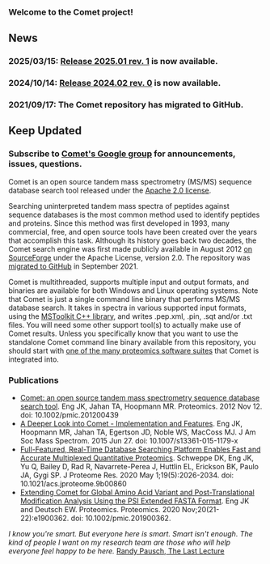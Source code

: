 ### Welcome to the Comet project!

<div id="sidebar">
  <h2>News</h2>
  <h3>2025/03/15: <a href="/Comet/releases/release_202501.html">Release 2025.01 rev. 1</a> is now available.</h3>
  <h3>2024/10/14: <a href="/Comet/releases/release_202402.html">Release 2024.02 rev. 0</a> is now available.</h3>
  <h3>2021/09/17: The Comet repository has migrated to GitHub.</h3>
  <h2>Keep Updated</h2>
  <h3>Subscribe to <a href="http://groups.google.com/group/comet-ms">Comet's Google group</a> for announcements, issues, questions.</h3>
</div>

Comet is an open source tandem mass spectrometry (MS/MS) sequence database
search tool released under the [Apache 2.0
license](https://www.apache.org/licenses/LICENSE-2.0).

Searching uninterpreted tandem mass spectra of peptides against sequence
databases is the most common method used to identify peptides and proteins.
Since this method was first developed in 1993, many commercial, free, and open
source tools have been created over the years that accomplish this task.
Although its history goes back two decades, the Comet search engine was first
made publicly available in August 2012 [on
SourceForge](https://sourceforge.net/projects/comet-ms/) under the Apache
License, version 2.0. The repository was [migrated to
GitHub](https://github.com/UWPR/Comet) in September 2021.

Comet is multithreaded, supports multiple input and output formats, and
binaries are available for both Windows and Linux operating systems.  Note that
Comet is just a single command line binary that performs  MS/MS database search.
It takes in spectra in various supported input formats, using the [MSToolkit
C++ library](https://github.com/mhoopmann/mstoolkit), and writes .pep.xml,
.pin, .sqt and/or .txt files. You will need some other support tool(s) to
actually make use of Comet results. Unless you specifically know that you want
to use the standalone Comet command line binary available from this repository,
you should start with [one of the many proteomics software suites](/Comet/releases/)
that Comet is integrated into.


### Publications
- [Comet: an open source tandem mass spectrometry sequence database search tool](http://onlinelibrary.wiley.com/doi/10.1002/pmic.201200439/abstract).
Eng JK, Jahan TA, Hoopmann MR. Proteomics. 2012 Nov 12.  doi: 10.1002/pmic.201200439
- [A Deeper Look into Comet - Implementation and Features](http://link.springer.com/article/10.1007%2Fs13361-015-1179-x).  Eng
JK, Hoopmann MR, Jahan TA, Egertson JD, Noble WS, MacCoss MJ. J Am Soc Mass
Spectrom. 2015 Jun 27.  doi: 10.1007/s13361-015-1179-x
- [Full-Featured, Real-Time Database Searching Platform Enables Fast and Accurate Multiplexed Quantitative Proteomics](https://pubs.acs.org/doi/abs/10.1021/acs.jproteome.9b00860).
Schweppe DK, Eng JK, Yu Q, Bailey D, Rad R, Navarrete-Perea J, Huttlin EL,
Erickson BK, Paulo JA, Gygi SP.  J Proteome Res. 2020 May 1;19(5):2026-2034.
doi: 10.1021/acs.jproteome.9b00860
- [Extending Comet for Global Amino Acid Variant and Post-Translational Modification Analysis Using the PSI Extended FASTA Format](https://analyticalsciencejournals.onlinelibrary.wiley.com/doi/10.1002/pmic.201900362).
Eng JK and Deutsch EW. Proteomics. Proteomics. 2020 Nov;20(21-22):e1900362. 
doi: 10.1002/pmic.201900362.



*I know you're smart. But everyone here is smart. Smart isn't enough. The kind
of people I want on my research team are those who will help everyone feel
happy to be here.*  [Randy Pausch, The Last Lecture](http://www.youtube.com/watch?v=ji5_MqicxSo)


